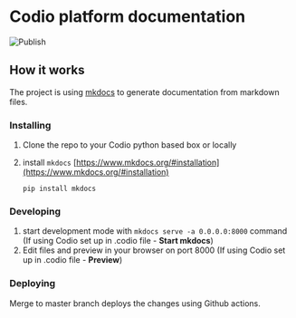 # Codio platform documentation

![Publish](https://github.com/codio/codio-docs/workflows/Publish%20docs%20via%20GitHub%20Pages/badge.svg)

## How it works

The project is using [mkdocs]() to generate documentation from markdown files.

### Installing

1. Clone the repo to your Codio python based box or locally
1. install `mkdocs` [https://www.mkdocs.org/#installation](https://www.mkdocs.org/#installation)

    ```
    pip install mkdocs
    ```

### Developing

1. start development mode with `mkdocs serve -a 0.0.0.0:8000` command (If using Codio set up in .codio file - **Start mkdocs**)
1. Edit files and preview in your browser on port 8000 (If using Codio set up in .codio file - **Preview**)

### Deploying

Merge to master branch deploys the changes using Github actions.
